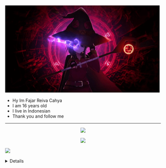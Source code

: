 <img src="https://github.com/fajar-reiva-cahya/fajar-reiva-cahya/blob/main/test.gif" width="500px" alt=""><br></h1>
<p align="center">

<p align="center">

- Hy Im Fajar Reiva Cahya
- I am 16 years old
- I live in Indonesian
- Thank you and follow me


------

<p align="center"> <a href="https://wa.me/6287850631109"><img src="https://img.shields.io/badge/WhatsApp-25D366?style=for-the-badge&logo=whatsapp&logoColor=white " /></p></a> 
<P align="center"> <a href="https://www.facebook.com/SuamiTokisakiKurumi"><img src="https://img.shields.io/badge/Facebook-00B2FF?style=for-the-badge&logo=facebook&logoColor=white " /></p></a>
<align="center"> <a href="https://instagram.com/fjrrivchy"><img src="https://img.shields.io/badge/Instagram-E4405F?style=for-the-badge&logo=instagram&logoColor=white " /></p></a>
<details>
